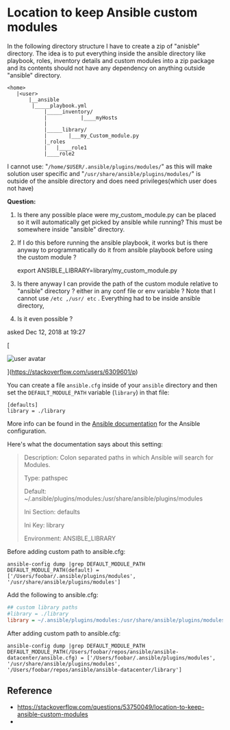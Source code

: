 
# Location to keep Ansible custom modules

In the following directory structure I have to create a zip of "anisble" directory. The idea is to put everything inside the ansible directory like playbook, roles, inventory details and custom modules into a zip package and its contents should not have any dependency on anything outside "ansible" directory.

```
<home>
   |<user>
       |__ansible
        |_____playbook.yml
            |_____inventory/
            |           |____myHosts
            |
            |_____library/
            |       |___my_Custom_module.py
            |_roles
            |   |____role1
            |____role2
```

I cannot use: "`/home/$USER/.ansible/plugins/modules/`" as this will make solution user specific and "`/usr/share/ansible/plugins/modules/`" is outside of the ansible directory and does need privileges(which user does not have)

**Question:**

1.  Is there any possible place were my\_custom\_module.py can be placed so it will automatically get picked by ansible while running? This must be somewhere inside "ansible" directory.
    
2.  If I do this before running the ansible playbook, it works but is there anyway to programmatically do it from ansible playbook before using the custom module ?
    
    export ANSIBLE\_LIBRARY=library/my\_custom\_module.py
    
3.  Is there anyway I can provide the path of the custom module relative to "ansible" directory ? either in any conf file or env variable ? Note that I cannot use `/etc ,/usr/ etc` . Everything had to be inside ansible directory,
    
4.  Is it even possible ?
    

asked Dec 12, 2018 at 19:27

[

![user avatar](https://i.stack.imgur.com/RNsPk.png?s=64&g=1)

](https://stackoverflow.com/users/6309601/p)

You can create a file `ansible.cfg` inside of your `ansible` directory and then set the `DEFAULT_MODULE_PATH` variable (`library`) in that file:

```
[defaults]
library = ./library
```

More info can be found in the [Ansible documentation](https://docs.ansible.com/ansible/latest/reference_appendices/config.html#ansible-configuration-settings) for the Ansible configuration.

Here's what the documentation says about this setting:

> Description: Colon separated paths in which Ansible will search for Modules.
> 
> Type: pathspec
> 
> Default: ~/.ansible/plugins/modules:/usr/share/ansible/plugins/modules
> 
> Ini Section: defaults
> 
> Ini Key: library
> 
> Environment: ANSIBLE\_LIBRARY


Before adding custom path to ansible.cfg:

```shell
ansible-config dump |grep DEFAULT_MODULE_PATH
DEFAULT_MODULE_PATH(default) = ['/Users/foobar/.ansible/plugins/modules', '/usr/share/ansible/plugins/modules']

```

Add the following to ansible.cfg:
```ini
## custom library paths
#library = ./library
library = ~/.ansible/plugins/modules:/usr/share/ansible/plugins/modules:./library

```

After adding custom path to ansible.cfg:

```shell
ansible-config dump |grep DEFAULT_MODULE_PATH
DEFAULT_MODULE_PATH(/Users/foobar/repos/ansible/ansible-datacenter/ansible.cfg) = ['/Users/foobar/.ansible/plugins/modules', '/usr/share/ansible/plugins/modules', '/Users/foobar/repos/ansible/ansible-datacenter/library']
```


## Reference

* https://stackoverflow.com/questions/53750049/location-to-keep-ansible-custom-modules
* 

